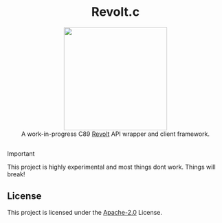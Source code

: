 <h1 align="center">Revolt.c</h1>
<div align="center">
  <img src="https://github.com/user-attachments/assets/67652bae-ae76-4422-8410-d4093c9654b6" height="240" />
  <div>A work-in-progress C89 <a href="https://revolt.chat/">Revolt</a> API wrapper and client framework.</div>
</div>

##

> [!IMPORTANT]
> This project is highly experimental and most things dont work. Things will break!

## License

This project is licensed under the [Apache-2.0](https://www.apache.org/licenses/LICENSE-2.0) License.
